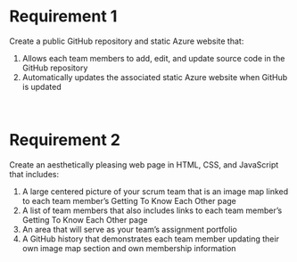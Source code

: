 # Requirement 1
Create a public GitHub repository and static Azure website that:
1.	Allows each team members to add, edit, and update source code in the GitHub repository
2.	Automatically updates the associated static Azure website when GitHub is updated

<br>

# Requirement 2
Create an aesthetically pleasing web page in HTML, CSS, and JavaScript that includes:
1.	A large centered picture of your scrum team that is an image map linked to each team member’s Getting To Know Each Other page
2.	A list of team members that also includes links to each team member’s Getting To Know Each Other page
3.	An area that will serve as your team’s assignment portfolio
4.	A GitHub history that demonstrates each team member updating their own image map section and own membership information


